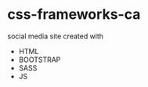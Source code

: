 # css-frameworks-ca
social media site  created with 
<ul>
  <li>HTML</li>
  <li>BOOTSTRAP</li>
  <li>SASS</li>
  <li>JS</li>
 </ul>
